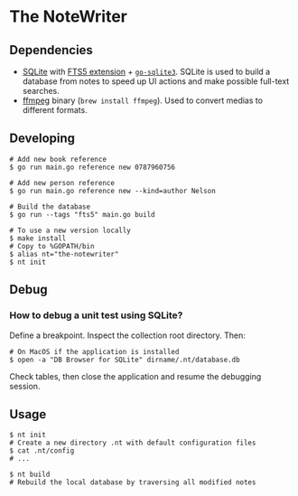 # The NoteWriter


## Dependencies

* [SQLite](https://www.sqlite.org/docs.html) with [FTS5 extension](https://www.sqlite.org/fts5.html#external_content_and_contentless_tables) + [`go-sqlite3`](https://github.com/mattn/go-sqlite3). SQLite is used to build a database from notes to speed up UI actions and make possible full-text searches.
* [ffmpeg](https://github.com/FFmpeg/FFmpeg) binary (`brew install ffmpeg`). Used to convert medias to different formats.


## Developing

```shell
# Add new book reference
$ go run main.go reference new 0787960756

# Add new person reference
$ go run main.go reference new --kind=author Nelson

# Build the database
$ go run --tags "fts5" main.go build

# To use a new version locally
$ make install
# Copy to %GOPATH/bin
$ alias nt="the-notewriter"
$ nt init
```


## Debug

### How to debug a unit test using SQLite?

Define a breakpoint. Inspect the collection root directory. Then:

```shell
# On MacOS if the application is installed
$ open -a "DB Browser for SQLite" dirname/.nt/database.db
```

Check tables, then close the application and resume the debugging session.



## Usage

```shell
$ nt init
# Create a new directory .nt with default configuration files
$ cat .nt/config
# ...

$ nt build
# Rebuild the local database by traversing all modified notes
```
